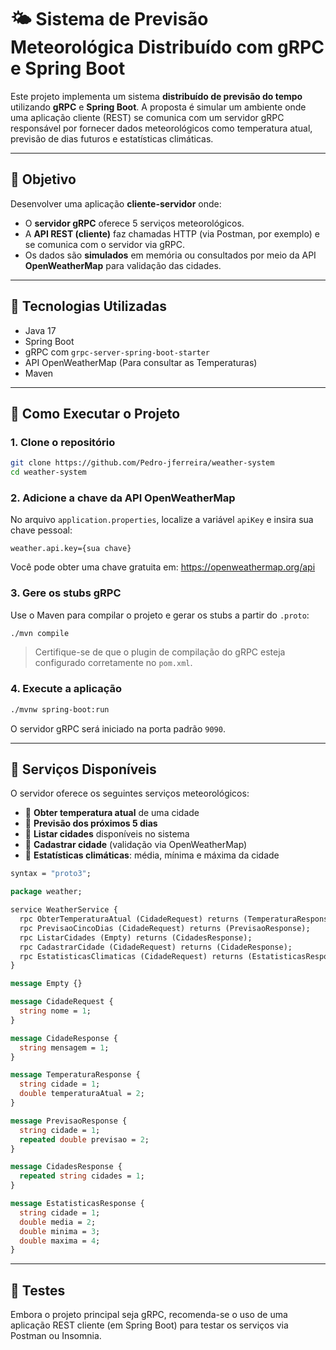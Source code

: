 # 🌤️ Sistema de Previsão Meteorológica Distribuído com gRPC e Spring Boot

Este projeto implementa um sistema **distribuído de previsão do tempo** utilizando **gRPC** e **Spring Boot**. A proposta é simular um ambiente onde uma aplicação cliente (REST) se comunica com um servidor gRPC responsável por fornecer dados meteorológicos como temperatura atual, previsão de dias futuros e estatísticas climáticas.

---

## 🎯 Objetivo

Desenvolver uma aplicação **cliente-servidor** onde:

- O **servidor gRPC** oferece 5 serviços meteorológicos.
- A **API REST (cliente)** faz chamadas HTTP (via Postman, por exemplo) e se comunica com o servidor via gRPC.
- Os dados são **simulados** em memória ou consultados por meio da API **OpenWeatherMap** para validação das cidades.

---

## 🔧 Tecnologias Utilizadas

- Java 17
- Spring Boot
- gRPC com `grpc-server-spring-boot-starter`
- API OpenWeatherMap (Para consultar as Temperaturas)
- Maven

---

## 🚀 Como Executar o Projeto

### 1. Clone o repositório

```bash
git clone https://github.com/Pedro-jferreira/weather-system
cd weather-system
```

### 2. Adicione a chave da API OpenWeatherMap

No arquivo `application.properties`, localize a variável `apiKey` e insira sua chave pessoal:

```properties
weather.api.key={sua chave}
```

Você pode obter uma chave gratuita em: https://openweathermap.org/api

### 3. Gere os stubs gRPC

Use o Maven para compilar o projeto e gerar os stubs a partir do `.proto`:

```bash
./mvn compile
```

> Certifique-se de que o plugin de compilação do gRPC esteja configurado corretamente no `pom.xml`.

### 4. Execute a aplicação

```bash
./mvnw spring-boot:run
```

O servidor gRPC será iniciado na porta padrão `9090`.

---

## 📌 Serviços Disponíveis

O servidor oferece os seguintes serviços meteorológicos:

- 🔸 **Obter temperatura atual** de uma cidade
- 🔸 **Previsão dos próximos 5 dias**
- 🔸 **Listar cidades** disponíveis no sistema
- 🔸 **Cadastrar cidade** (validação via OpenWeatherMap)
- 🔸 **Estatísticas climáticas**: média, mínima e máxima da cidade


```protobuf
syntax = "proto3";

package weather;

service WeatherService {
  rpc ObterTemperaturaAtual (CidadeRequest) returns (TemperaturaResponse);
  rpc PrevisaoCincoDias (CidadeRequest) returns (PrevisaoResponse);
  rpc ListarCidades (Empty) returns (CidadesResponse);
  rpc CadastrarCidade (CidadeRequest) returns (CidadeResponse);
  rpc EstatisticasClimaticas (CidadeRequest) returns (EstatisticasResponse);
}

message Empty {}

message CidadeRequest {
  string nome = 1;
}

message CidadeResponse {
  string mensagem = 1;
}

message TemperaturaResponse {
  string cidade = 1;
  double temperaturaAtual = 2;
}

message PrevisaoResponse {
  string cidade = 1;
  repeated double previsao = 2;
}

message CidadesResponse {
  repeated string cidades = 1;
}

message EstatisticasResponse {
  string cidade = 1;
  double media = 2;
  double minima = 3;
  double maxima = 4;
}
```
---

## 🧪 Testes

Embora o projeto principal seja gRPC, recomenda-se o uso de uma aplicação REST cliente (em Spring Boot) para testar os serviços via Postman ou Insomnia.
